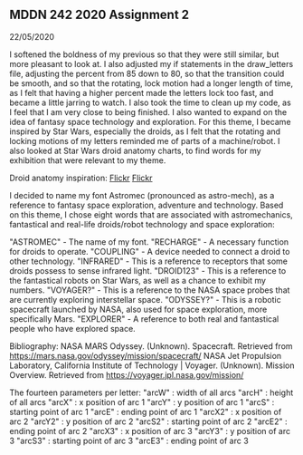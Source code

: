 ## MDDN 242 2020 Assignment 2
22/05/2020

I softened the boldness of my previous so that they were still similar, but more pleasant to look at. I also adjusted my if statements in the draw_letters file, adjusting the percent from 85 down to 80, so that the transition could be smooth, and so that the rotating, lock motion had a longer length of time, as I felt that having a higher percent made the letters lock too fast, and became a little jarring to watch. I also took the time to clean up my code, as I feel that I am very close to being finished. I also wanted to expand on the idea of fantasy space technology and exploration. For this theme, I became inspired by Star Wars, especially the droids, as I felt that the rotating and locking motions of my letters reminded me of parts of a machine/robot. I also looked at Star Wars droid anatomy charts, to find words for my exhibition that were relevant to my theme.

Droid anatomy inspiration:
[Flickr](https://flic.kr/p/2j4aw5G)
[Flickr](https://flic.kr/p/2j47T8G)

I decided to name my font Astromec (pronounced as astro-mech), as a reference to fantasy space exploration, adventure and technology. Based on this theme, I chose eight words that are associated with astromechanics, fantastical and real-life droids/robot technology and space exploration:

"ASTROMEC" - The name of my font.
"RECHARGE" - A necessary function for droids to operate.
"COUPLING" - A device needed to connect a droid to other technology.
"INFRARED" - This is a reference to receptors that some droids possess to sense infrared light.
"DROID123" - This is a reference to the fantastical robots on Star Wars, as well as a chance to exhibit my numbers.
"VOYAGER?" - This is a reference to the NASA space probes that are currently exploring interstellar space.
"ODYSSEY?" - This is a robotic spacecraft launched by NASA, also used for space exploration, more specifically Mars.
"EXPLORER" - A reference to both real and fantastical people who have explored space.

Bibliography:
NASA MARS Odyssey. (Unknown). Spacecraft. Retrieved from https://mars.nasa.gov/odyssey/mission/spacecraft/
NASA Jet Propulsion Laboratory, California Institute of Technology | Voyager. (Unknown). Mission Overview. Retrieved from https://voyager.jpl.nasa.gov/mission/

The fourteen parameters per letter:
"arcW" : width of all arcs
"arcH" : height of all arcs
"arcX" : x position of arc 1
"arcY" : y position of arc 1
"arcS" : starting point of arc 1
"arcE" : ending point of arc 1
"arcX2" : x position of arc 2
"arcY2" : y position of arc 2
"arcS2" : starting point of arc 2
"arcE2" : ending point of arc 2
"arcX3" : x position of arc 3
"arcY3" : y position of arc 3
"arcS3" : starting point of arc 3
"arcE3" : ending point of arc 3

